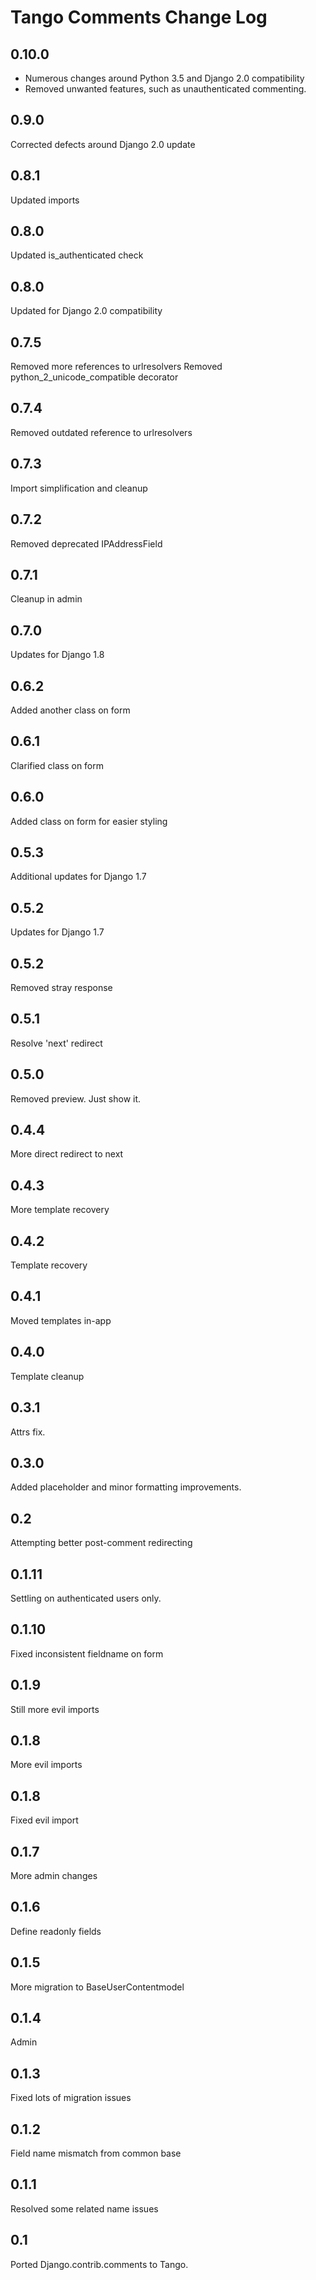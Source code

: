# Tango Comments Change Log

## 0.10.0 
* Numerous changes around Python 3.5 and Django 2.0 compatibility
* Removed unwanted features, such as unauthenticated commenting.

## 0.9.0
Corrected defects around Django 2.0 update

## 0.8.1
Updated imports

## 0.8.0
Updated is_authenticated check

## 0.8.0
Updated for Django 2.0 compatibility

## 0.7.5
Removed more references to urlresolvers
Removed python_2_unicode_compatible decorator

## 0.7.4
Removed outdated reference to urlresolvers

## 0.7.3
Import simplification and cleanup

## 0.7.2
Removed deprecated IPAddressField

## 0.7.1
Cleanup in admin

## 0.7.0
Updates for Django 1.8

## 0.6.2
Added another class on form

## 0.6.1
Clarified class on form

## 0.6.0
Added class on form for easier styling

## 0.5.3
Additional updates for Django 1.7

## 0.5.2
Updates for Django 1.7

## 0.5.2
Removed stray response

## 0.5.1
Resolve 'next' redirect

## 0.5.0
Removed preview. Just show it.

## 0.4.4
More direct redirect to next

## 0.4.3
More template recovery

## 0.4.2
Template recovery

## 0.4.1
Moved templates in-app

## 0.4.0
Template cleanup

## 0.3.1
Attrs fix.

## 0.3.0
Added placeholder and minor formatting improvements.

## 0.2
Attempting better post-comment redirecting

## 0.1.11
Settling on authenticated users only.

## 0.1.10
Fixed inconsistent fieldname on form

## 0.1.9
Still more evil imports

## 0.1.8
More evil imports

## 0.1.8
Fixed evil import

## 0.1.7
More admin changes

## 0.1.6
Define readonly fields

## 0.1.5
More migration to BaseUserContentmodel

## 0.1.4
Admin

## 0.1.3
Fixed lots of migration issues

## 0.1.2
Field name mismatch from common base

## 0.1.1
Resolved some related name issues

## 0.1
Ported Django.contrib.comments to Tango.
